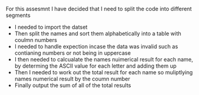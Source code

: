  For this assesmnt I have decided that I need to split the code into different segments
 
 * I needed to import the datset
 * Then split the names and sort them alphabetically into a table with coulmn numbers
 * I needed to handle expection incase the data was invalid such as contianing numbers or not being in uppercase
 * I then needed to calcualate the names nuimerical result for each name, by determing the ASCII value for each letter and adding them up
 * Then I needed to work out the total result for each name so muliptlying names numerical result by the coumn number
 * Finally output the sum of all of the total results 
